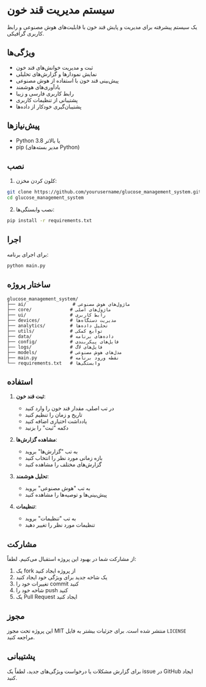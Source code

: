 # سیستم مدیریت قند خون

یک سیستم پیشرفته برای مدیریت و پایش قند خون با قابلیت‌های هوش مصنوعی و رابط کاربری گرافیکی.

## ویژگی‌ها

- ثبت و مدیریت خوانش‌های قند خون
- نمایش نمودارها و گزارش‌های تحلیلی
- پیش‌بینی قند خون با استفاده از هوش مصنوعی
- یادآوری‌های هوشمند
- رابط کاربری فارسی و زیبا
- پشتیبانی از تنظیمات کاربری
- پشتیبان‌گیری خودکار از داده‌ها

## پیش‌نیازها

- Python 3.8 یا بالاتر
- pip (مدیر بسته‌های Python)

## نصب

1. کلون کردن مخزن:
```bash
git clone https://github.com/yourusername/glucose_management_system.git
cd glucose_management_system
```

2. نصب وابستگی‌ها:
```bash
pip install -r requirements.txt
```

## اجرا

برای اجرای برنامه:
```bash
python main.py
```

## ساختار پروژه

```
glucose_management_system/
├── ai/                 # ماژول‌های هوش مصنوعی
├── core/              # ماژول‌های اصلی
├── ui/                # رابط کاربری
├── devices/           # مدیریت دستگاه‌ها
├── analytics/         # تحلیل داده‌ها
├── utils/             # توابع کمکی
├── data/              # داده‌های برنامه
├── config/            # فایل‌های پیکربندی
├── logs/              # فایل‌های لاگ
├── models/            # مدل‌های هوش مصنوعی
├── main.py            # نقطه ورود برنامه
└── requirements.txt   # وابستگی‌ها
```

## استفاده

1. **ثبت قند خون**:
   - در تب اصلی، مقدار قند خون را وارد کنید
   - تاریخ و زمان را تنظیم کنید
   - یادداشت اختیاری اضافه کنید
   - دکمه "ثبت" را بزنید

2. **مشاهده گزارش‌ها**:
   - به تب "گزارش‌ها" بروید
   - بازه زمانی مورد نظر را انتخاب کنید
   - گزارش‌های مختلف را مشاهده کنید

3. **تحلیل هوشمند**:
   - به تب "هوش مصنوعی" بروید
   - پیش‌بینی‌ها و توصیه‌ها را مشاهده کنید

4. **تنظیمات**:
   - به تب "تنظیمات" بروید
   - تنظیمات مورد نظر را تغییر دهید

## مشارکت

از مشارکت شما در بهبود این پروژه استقبال می‌کنیم. لطفاً:

1. یک fork از پروژه ایجاد کنید
2. یک شاخه جدید برای ویژگی خود ایجاد کنید
3. تغییرات خود را commit کنید
4. شاخه خود را push کنید
5. یک Pull Request ایجاد کنید

## مجوز

این پروژه تحت مجوز MIT منتشر شده است. برای جزئیات بیشتر به فایل `LICENSE` مراجعه کنید.

## پشتیبانی

برای گزارش مشکلات یا درخواست ویژگی‌های جدید، لطفاً یک issue در GitHub ایجاد کنید. 